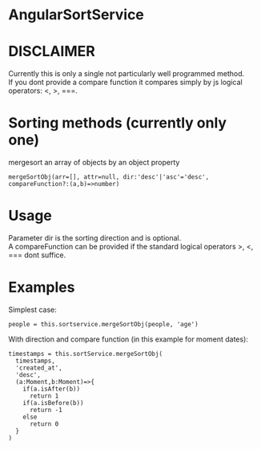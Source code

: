 # AngularSortService

# DISCLAIMER
Currently this is only a single not particularly well programmed method.  
If you dont provide a compare function it compares simply by js logical operators: <, >, ===.

# Sorting methods (currently only one)
mergesort an array of objects by an object property
```
mergeSortObj(arr=[], attr=null, dir:'desc'|'asc'='desc', compareFunction?:(a,b)=>number)
```

# Usage
Parameter dir is the sorting direction and is optional.  
A compareFunction can be provided if the standard logical operators >, <, === dont suffice.

# Examples
Simplest case:
```
people = this.sortservice.mergeSortObj(people, 'age')
```
With direction and compare function (in this example for moment dates):
```
timestamps = this.sortService.mergeSortObj(
  timestamps,
  'created_at',
  'desc',
  (a:Moment,b:Moment)=>{
    if(a.isAfter(b))
      return 1
    if(a.isBefore(b))
      return -1
    else
      return 0
  }
)
```
